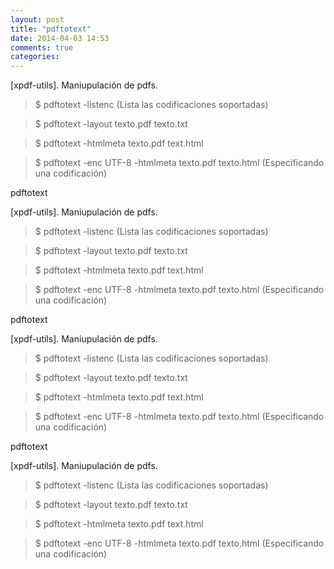 ```yaml
---
layout: post
title: "pdftotext"
date: 2014-04-03 14:53
comments: true
categories: 
---
```

[xpdf-utils]. Maniupulación de pdfs.

>$ pdftotext -listenc (Lista las codificaciones soportadas)

>$ pdftotext -layout texto.pdf texto.txt

>$ pdftotext -htmlmeta texto.pdf text.html

>$ pdftotext -enc UTF-8 -htmlmeta texto.pdf texto.html (Especificando una codificación)

pdftotext

[xpdf-utils]. Maniupulación de pdfs.

>$ pdftotext -listenc (Lista las codificaciones soportadas)

>$ pdftotext -layout texto.pdf texto.txt

>$ pdftotext -htmlmeta texto.pdf text.html

>$ pdftotext -enc UTF-8 -htmlmeta texto.pdf texto.html (Especificando una codificación)

pdftotext

[xpdf-utils]. Maniupulación de pdfs.

>$ pdftotext -listenc (Lista las codificaciones soportadas)

>$ pdftotext -layout texto.pdf texto.txt

>$ pdftotext -htmlmeta texto.pdf text.html

>$ pdftotext -enc UTF-8 -htmlmeta texto.pdf texto.html (Especificando una codificación)

pdftotext

[xpdf-utils]. Maniupulación de pdfs.

>$ pdftotext -listenc (Lista las codificaciones soportadas)

>$ pdftotext -layout texto.pdf texto.txt

>$ pdftotext -htmlmeta texto.pdf text.html

>$ pdftotext -enc UTF-8 -htmlmeta texto.pdf texto.html (Especificando una codificación)

